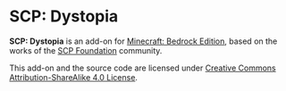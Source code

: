 # SCP: Dystopia

**SCP: Dystopia** is an add-on for [Minecraft: Bedrock Edition](https://www.minecraft.net/), based on the works of the [SCP Foundation](https://scp-wiki.wikidot.com/) community.

This add-on and the source code are licensed under [Creative Commons Attribution-ShareAlike 4.0 License](https://creativecommons.org/licenses/by-sa/4.0/).
